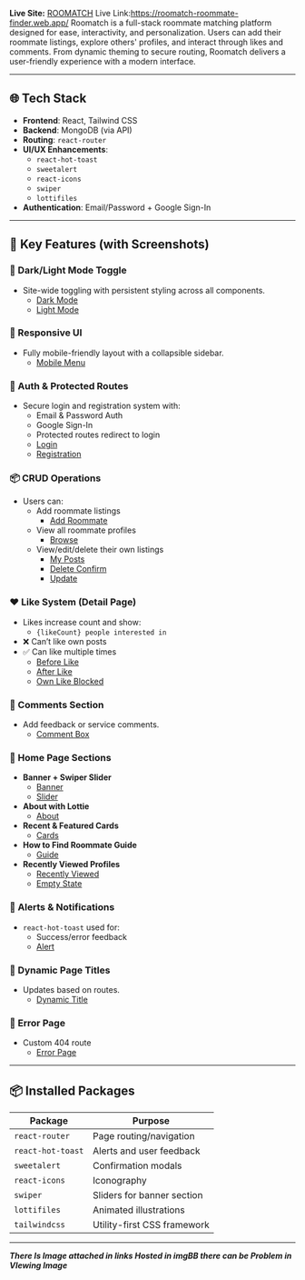 
**Live Site:** [ROOMATCH](https://roomatch-roommate-finder.web.app/)
Live Link:https://roomatch-roommate-finder.web.app/
Roomatch is a full-stack roommate matching platform designed for ease, interactivity, and personalization. Users can add their roommate listings, explore others' profiles, and interact through likes and comments. From dynamic theming to secure routing, Roomatch delivers a user-friendly experience with a modern interface.

---

## 🌐 Tech Stack

- **Frontend**: React, Tailwind CSS
- **Backend**: MongoDB (via API)
- **Routing**: `react-router`
- **UI/UX Enhancements**: 
  - `react-hot-toast`
  - `sweetalert`
  - `react-icons`
  - `swiper`
  - `lottifiles`
- **Authentication**: Email/Password + Google Sign-In

---

## 🎯 Key Features (with Screenshots)

### 🎨 Dark/Light Mode Toggle  
- Site-wide toggling with persistent styling across all components.  
  - [Dark Mode](https://i.ibb.co/Q3Z0LkS/Screenshot-2025-05-24-182642.png)
  - [Light Mode](https://i.ibb.co/Xf4zgNs/Screenshot-2025-05-24-182610.png)

### 📱 Responsive UI
- Fully mobile-friendly layout with a collapsible sidebar.  
  - [Mobile Menu](https://i.ibb.co/XZcqrkC/Screenshot-2025-05-24-182622.png)

### 🔐 Auth & Protected Routes
- Secure login and registration system with:
  - Email & Password Auth  
  - Google Sign-In  
  - Protected routes redirect to login
  - [Login](https://i.ibb.co/dw75GBR/Screenshot-2025-05-24-183614.png)  
  - [Registration](https://i.ibb.co/g16vCcm/Screenshot-2025-05-24-183622.png)

### 📦 CRUD Operations
- Users can:
  - Add roommate listings  
    - [Add Roommate](https://i.ibb.co/MD1rrZQ/Screenshot-2025-05-24-183733.png)
  - View all roommate profiles  
    - [Browse](https://i.ibb.co/39Pcg91/Screenshot-2025-05-24-183747.png)
  - View/edit/delete their own listings  
    - [My Posts](https://i.ibb.co/CpHzrdp/Screenshot-2025-05-24-183757.png)  
    - [Delete Confirm](https://i.ibb.co/CKHBtKz/Screenshot-2025-05-24-183805.png)  
    - [Update](https://i.ibb.co/p6Wq68z/Screenshot-2025-05-24-183854.png)

### ❤️ Like System (Detail Page)
- Likes increase count and show:
  - `{likeCount} people interested in`
- ❌ Can’t like own posts  
- ✅ Can like multiple times  
  - [Before Like](https://i.ibb.co/cSn6VR0/Screenshot-2025-05-24-183900.png)  
  - [After Like](https://i.ibb.co/dsCyTsH/Screenshot-2025-05-24-183900.png)  
  - [Own Like Blocked](https://i.ibb.co/Qv4ZkcD/Screenshot-2025-05-24-183908.png)

### 💬 Comments Section
- Add feedback or service comments.  
  - [Comment Box](https://i.ibb.co/qL1Z8pX/Screenshot-2025-05-24-183946.png)

### 📌 Home Page Sections
- **Banner + Swiper Slider**  
  - [Banner](https://i.ibb.co/Sw2rs8Y/Screenshot-2025-05-24-182703.png)
  - [Slider](https://i.ibb.co/V50t8xZ/Screenshot-2025-05-24-182716.png)
- **About with Lottie**  
  - [About](https://i.ibb.co/LDmTbb1/Screenshot-2025-05-24-182730.png)
- **Recent & Featured Cards**  
  - [Cards](https://i.ibb.co/SZHcSWz/Screenshot-2025-05-24-182741.png)
- **How to Find Roommate Guide**  
  - [Guide](https://i.ibb.co/23gPN0K/Screenshot-2025-05-24-182749.png)
- **Recently Viewed Profiles**  
  - [Recently Viewed](https://i.ibb.co/CstRtFf/Screenshot-2025-05-24-182755.png)
  - [Empty State](https://i.ibb.co/Ps7J8qX/Screenshot-2025-05-24-182804.png)

### 🧾 Alerts & Notifications
- `react-hot-toast` used for:
  - Success/error feedback  
  - [Alert](https://i.ibb.co/WNcBXPG/Screenshot-2025-05-24-183718.png)

### 🧠 Dynamic Page Titles
- Updates based on routes.  
  - [Dynamic Title](https://i.ibb.co/xKBqM9t/Screenshot-2025-05-24-191345.png)

### 🚫 Error Page
- Custom 404 route  
  - [Error Page](https://i.ibb.co/chgHhB5/Screenshot-2025-05-24-194042.png)

---

## 📦 Installed Packages

| Package            | Purpose                                      |
|--------------------|----------------------------------------------|
| `react-router`     | Page routing/navigation                      |
| `react-hot-toast`  | Alerts and user feedback                    |
| `sweetalert`       | Confirmation modals                         |
| `react-icons`      | Iconography                                 |
| `swiper`           | Sliders for banner section                  |
| `lottifiles`       | Animated illustrations                      |
| `tailwindcss`      | Utility-first CSS framework                 |

---
***There Is Image attached in links Hosted in imgBB there can be Problem in VIewing Image***

